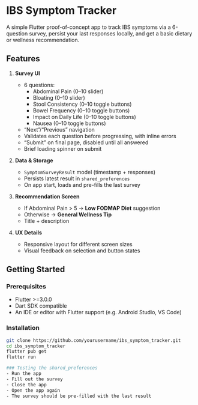 # IBS Symptom Tracker

A simple Flutter proof-of-concept app to track IBS symptoms via a 6-question survey, persist your last responses locally, and get a basic dietary or wellness recommendation.

## Features

1. **Survey UI**
   - 6 questions:  
     - Abdominal Pain (0–10 slider)  
     - Bloating (0–10 slider)  
     - Stool Consistency (0–10 toggle buttons)  
     - Bowel Frequency (0–10 toggle buttons)  
     - Impact on Daily Life (0–10 toggle buttons)  
     - Nausea (0–10 toggle buttons)  
   - “Next”/“Previous” navigation  
   - Validates each question before progressing, with inline errors  
   - “Submit” on final page, disabled until all answered  
   - Brief loading spinner on submit  

2. **Data & Storage**
   - `SymptomSurveyResult` model (timestamp + responses)  
   - Persists latest result in `shared_preferences`  
   - On app start, loads and pre-fills the last survey  

3. **Recommendation Screen**
   - If Abdominal Pain > 5 → **Low FODMAP Diet** suggestion  
   - Otherwise → **General Wellness Tip**  
   - Title + description  

4. **UX Details**
   - Responsive layout for different screen sizes  
   - Visual feedback on selection and button states  

## Getting Started

### Prerequisites

- Flutter >=3.0.0
- Dart SDK compatible
- An IDE or editor with Flutter support (e.g. Android Studio, VS Code)

### Installation

```bash
git clone https://github.com/yourusername/ibs_symptom_tracker.git
cd ibs_symptom_tracker
flutter pub get
flutter run

### Testing the shared_preferences
- Run the app
- Fill out the survey
- Close the app
- Open the app again
- The survey should be pre-filled with the last result